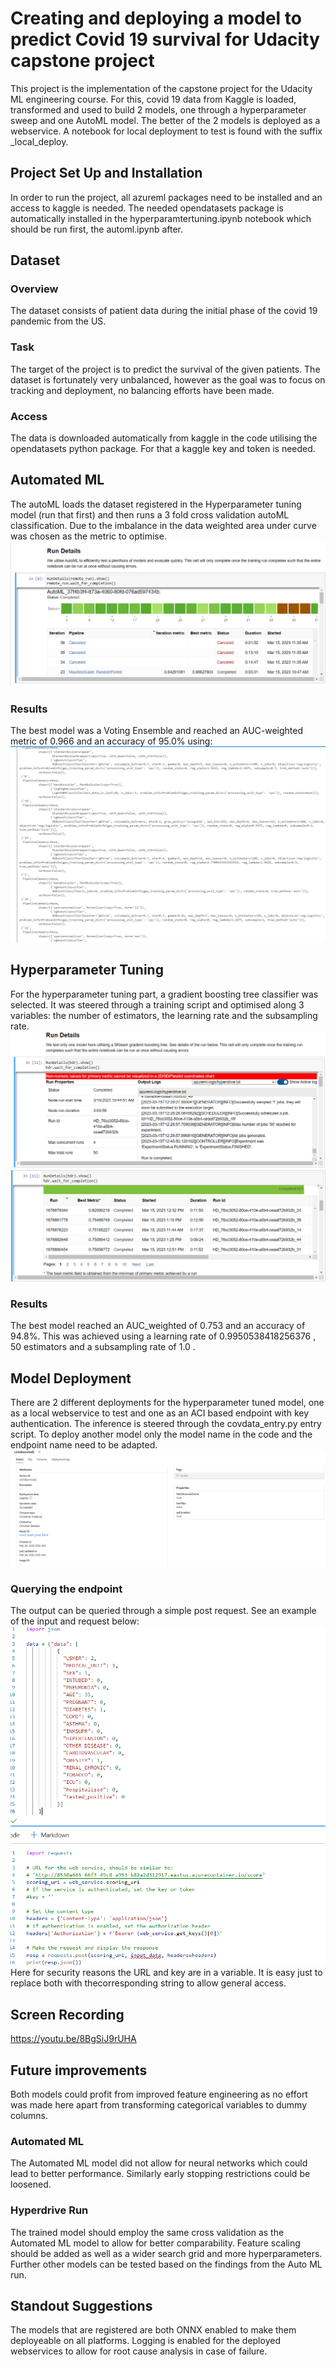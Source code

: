 # Creating and deploying a model to predict Covid 19 survival for Udacity capstone project

This project is the implementation of the capstone project for the Udacity ML engineering course. 
For this, covid 19 data from Kaggle is loaded, transformed and used to build 2 models, one through a hyperparameter sweep and one AutoML model. The better of the 2 models is deployed as a webservice. A notebook for local deployment to test is found with the suffix _local_deploy.
## Project Set Up and Installation
In order to run the project, all azureml packages need to be installed and an access to kaggle is needed. The needed opendatasets package is automatically installed in the hyperparamtertuning.ipynb notebook which should be run first, the automl.ipynb after.

## Dataset


### Overview
The dataset consists of patient data during the initial phase of the covid 19 pandemic from the US.

### Task
The target of the project is to predict the survival of the given patients.   The dataset is fortunately very unbalanced, however as the goal was to focus on tracking and deployment, no balancing efforts have been made.

### Access
The data is downloaded automatically from kaggle in the code utilising the opendatasets python package. For that a kaggle key and token is needed.

## Automated ML
The autoML loads the dataset registered in the Hyperparameter tuning model (run that first) and then runs a 3 fold cross validation autoML classification. Due to the imbalance in the data weighted area under curve was chosen as the metric to optimise.
![RunDetails for AutoML run](./screenshots/AutoML_Rundetails.PNG)

### Results
The best model was a Voting Ensemble and reached an AUC-weighted metric of 0.966 and an accuracy of 95.0% using:
![Models used in Voting Ensemble](./screenshots/AutoML_VotingEnsembleModels.PNG)

## Hyperparameter Tuning
For the hyperparameter tuning part, a gradient boosting tree classifier was selected. It was steered through a training script and optimised along 3 variables: the number of estimators, the learning rate and the subsampling rate.
![RunDetails for Hyperdrive run](./screenshots/Hyperdrive_Rundetails1.PNG)
![RunDetails for Hyperdrive run](./screenshots/Hyperdrive_Rundetails2.PNG)

### Results
The best model reached an AUC_weighted of 0.753 and an accuracy of 94.8%. This was achieved using a learning rate of 0.9950538418256376 , 50 estimators and a subsampling rate of 1.0 .

## Model Deployment
There are 2 different deployments for the hyperparameter tuned model, one as a local webservice to test and one as an ACI based endpoint with key authentication. The inference is steered through the covdata_entry.py entry script. To deploy another model only the model name in the code and the endpoint name need to be adapted.
![Healthy model endpoint](./screenshots/Healthy_Endpoint.PNG)

### Querying the endpoint
The output can be queried through a simple post request. See an example of the input and request below:
![Example of endpoint input and request](./screenshots/QueryModelEndpoint.PNG)
Here for security reasons the URL and key are in a variable. It is easy just to replace both with thecorresponding string to allow general access.

## Screen Recording
https://youtu.be/8BgSiJ9rUHA

## Future improvements
Both models could profit from improved feature engineering as no effort was made here apart from transforming categorical variables to dummy columns.

### Automated ML
The Automated ML model did not allow for neural networks which could lead to better performance. Similarly early stopping restrictions could be loosened.

### Hyperdrive Run
The trained model should employ the same cross validation as the Automated ML model to allow for better comparability. Feature scaling should be added as well as a wider search grid and more hyperparameters. Further other models can be tested based on the findings from the Auto ML run.

## Standout Suggestions
The models that are registered are both ONNX enabled to make them deployeable on all platforms.
Logging is enabled for the deployed webservices to allow for root cause analysis in case of failure.
